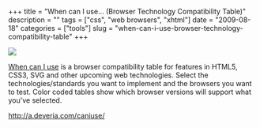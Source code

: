 +++
title = "When can I use... (Browser Technology Compatibility Table)"
description = ""
tags = ["css", "web browsers", "xhtml"]
date = "2009-08-18"
categories = ["tools"]
slug = "when-can-i-use-browser-technology-compatibility-table"
+++


<div class="tool-screenshot mb1"><a href="http://a.deveria.com/caniuse/"><img id='bluga-thumbnail-2803' class='bluga-thumbnail custom' src='http://media.konigi.com/bluga/
wt52311a5dcc9f8_custom.jpg'/></a></div><p><a href="http://a.deveria.com/caniuse/">When can I use</a> is a browser compatibility table for features in HTML5, CSS3, SVG and other upcoming web technologies. Select the technologies/standards you want to implement and the browsers you want to test. Color coded tables show which browser versions will support what you've selected.</p>
  
<p><a href="http://a.deveria.com/caniuse/">http://a.deveria.com/caniuse/</a></p>
      
